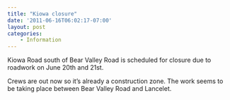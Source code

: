 ```yaml
---
title: "Kiowa closure"
date: '2011-06-16T06:02:17-07:00'
layout: post
categories:
    - Information
---
```


Kiowa Road south of Bear Valley Road is scheduled for closure due to roadwork on June 20th and 21st.  
  
Crews are out now so it’s already a construction zone. The work seems to be taking place between Bear Valley Road and Lancelet.